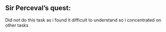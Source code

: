 ## Sir Perceval’s quest:
Did not do this task as i found it difficult to understand so i concentrated on other tasks
